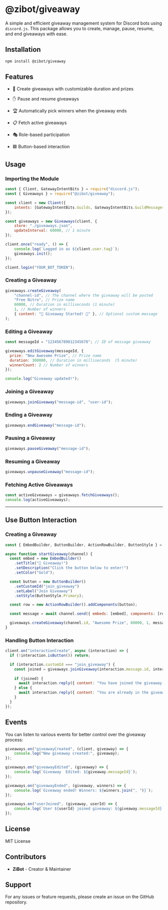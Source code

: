 # @zibot/giveaway

A simple and efficient giveaway management system for Discord bots using `discord.js`. This package allows you to create, manage,
pause, resume, and end giveaways with ease.

## Installation

```sh
npm install @zibot/giveaway
```

## Features

- 🎉 Create giveaways with customizable duration and prizes

- ✋ Pause and resume giveaways

- 🏆 Automatically pick winners when the giveaway ends

- 📋 Fetch active giveaways

- 🎭 Role-based participation

- 🟦 Button-based interaction

## Usage

### Importing the Module

```javascript
const { Client, GatewayIntentBits } = require("discord.js");
const { Giveaways } = require("@zibot/giveaway");

const client = new Client({
	intents: [GatewayIntentBits.Guilds, GatewayIntentBits.GuildMessages, GatewayIntentBits.MessageContent],
});

const giveaways = new Giveaways(client, {
	store: "./giveaways.json",
	updateInterval: 60000, // 1 minute
});

client.once("ready", () => {
	console.log(`Logged in as ${client.user.tag}`);
	giveaways.init();
});

client.login("YOUR_BOT_TOKEN");
```

### Creating a Giveaway

```javascript
giveaways.createGiveaway(
	"channel-id", // The channel where the giveaway will be posted
	"Free Nitro", // Prize name
	60000, // Duration in milliseconds (1 minute)
	1, // Number of winners
	{ content: "🎉 Giveaway Started! 🎉" }, // Optional custom message
);
```
### Editing a Giveaway
```javascript
const messageId = "123456789012345678"; // ID of message giveaway

giveaways.editGiveaway(messageId, {
  prize: "New Awesome Prize", // Prize name
  duration: 300000, // Duration in milliseconds  (5 minute)
  winnerCount: 2 // Number of winners
});

console.log("Giveaway updated!");

```

### Joining a Giveaway

```javascript
giveaways.joinGiveaway("message-id", "user-id");
```

### Ending a Giveaway

```javascript
giveaways.endGiveaway("message-id");
```

### Pausing a Giveaway

```javascript
giveaways.pauseGiveaway("message-id");
```

### Resuming a Giveaway

```javascript
giveaways.unpauseGiveaway("message-id");
```

### Fetching Active Giveaways

```javascript
const activeGiveaways = giveaways.fetchGiveaways();
console.log(activeGiveaways);
```

---

## Use Button Interaction

### Creating a Giveaway

```javascript
const { EmbedBuilder, ButtonBuilder, ActionRowBuilder, ButtonStyle } = require("discord.js");

async function startGiveaway(channel) {
  const embed = new EmbedBuilder()
    .setTitle("🎉 Giveaway!")
    .setDescription("Click the button below to enter!")
    .setColor("Gold");

  const button = new ButtonBuilder()
    .setCustomId("join_giveaway")
    .setLabel("Join Giveaway")
    .setStyle(ButtonStyle.Primary);

  const row = new ActionRowBuilder().addComponents(button);

  const message = await channel.send({ embeds: [embed], components: [row] });

  giveaways.createGiveaway(channel.id, "Awesome Prize", 60000, 1, message);
}

```

### Handling Button Interaction

```javascript
client.on("interactionCreate", async (interaction) => {
  if (!interaction.isButton()) return;

  if (interaction.customId === "join_giveaway") {
    const joined = giveaways.joinGiveaway(interaction.message.id, interaction.user.id);
    
    if (joined) {
      await interaction.reply({ content: "You have joined the giveaway!", ephemeral: true });
    } else {
      await interaction.reply({ content: "You are already in the giveaway!", ephemeral: true });
    }
  }
});

```

## Events

You can listen to various events for better control over the giveaway process:

```javascript
giveaways.on("giveawayCreated", (client, giveaway) => {
	console.log("New giveaway created:", giveaway);
});

giveaways.on("giveawayEdited", (giveaway) => {
	console.log(`Giveaway  Edited: ${giveaway.messageId}`);
});

giveaways.on("giveawayEnded", (giveaway, winners) => {
	console.log(`Giveaway ended! Winners: ${winners.join(", ")}`);
});

giveaways.on("userJoined", (giveaway, userId) => {
	console.log(`User ${userId} joined giveaway: ${giveaway.messageId}`);
});
```

## License

MIT License

## Contributors

- **ZiBot** - Creator & Maintainer

## Support

For any issues or feature requests, please create an issue on the GitHub repository.
